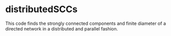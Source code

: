 # distributedSCCs
This code finds the strongly connected components and finite diameter of a directed network in a distributed and parallel fashion. 
